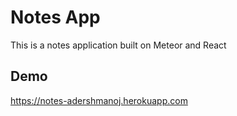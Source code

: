 # Notes App

This is a notes application built on Meteor and React

## Demo
https://notes-adershmanoj.herokuapp.com

